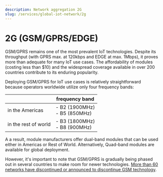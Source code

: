 ```yaml
---
description: Network aggregation 2G
slug: /services/global-iot-network/2g
---
```


# 2G (GSM/GPRS/EDGE)

GSM/GPRS remains one of the most prevalent IoT technologies.
Despite its throughput (with GPRS max. at 120kbps and EDGE at max. 1Mbps), it proves more than adequate for many IoT use cases.
The affordability of modules (costing less than $10) and the widespread coverage available in over 200 countries contribute to its enduring popularity.

Deploying GSM/GPRS for IoT use cases is relatively straightforward because operators worldwide utilize only four frequency bands:

<div align="center">
  
|     | frequency band |
| --- | --- |
| in the Americas | - B2 (1900MHz) <br/> - B5 (850MHz) |
| in the rest of world | - B3 (1800MHz) <br/> - B8 (900MHz) |

</div>

A a result, module manufacturers offer dual-band modules that can be used either in Americas or Rest of World. Alternatively, Quad-band modules are available for global deployment.

However, it's important to note that GSM/GPRS is gradually being phased out in several countries to make room for newer technologies.
[More than 60 networks have discontinued or announced to discontinue GSM technology](https://www.emnify.com/en/resources/global-2g-phase-out).
